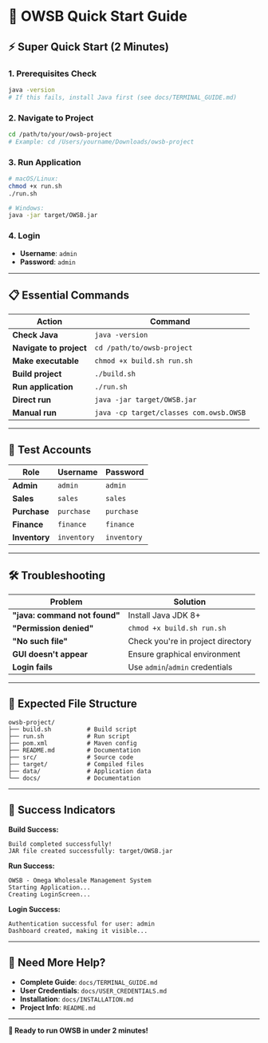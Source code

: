# 🚀 OWSB Quick Start Guide

## ⚡ **Super Quick Start (2 Minutes)**

### **1. Prerequisites Check**
```bash
java -version
# If this fails, install Java first (see docs/TERMINAL_GUIDE.md)
```

### **2. Navigate to Project**
```bash
cd /path/to/your/owsb-project
# Example: cd /Users/yourname/Downloads/owsb-project
```

### **3. Run Application**
```bash
# macOS/Linux:
chmod +x run.sh
./run.sh

# Windows:
java -jar target/OWSB.jar
```

### **4. Login**
- **Username**: `admin`
- **Password**: `admin`

---

## 📋 **Essential Commands**

| Action | Command |
|--------|---------|
| **Check Java** | `java -version` |
| **Navigate to project** | `cd /path/to/owsb-project` |
| **Make executable** | `chmod +x build.sh run.sh` |
| **Build project** | `./build.sh` |
| **Run application** | `./run.sh` |
| **Direct run** | `java -jar target/OWSB.jar` |
| **Manual run** | `java -cp target/classes com.owsb.OWSB` |

---

## 🔐 **Test Accounts**

| Role | Username | Password |
|------|----------|----------|
| **Admin** | `admin` | `admin` |
| **Sales** | `sales` | `sales` |
| **Purchase** | `purchase` | `purchase` |
| **Finance** | `finance` | `finance` |
| **Inventory** | `inventory` | `inventory` |

---

## 🛠️ **Troubleshooting**

| Problem | Solution |
|---------|----------|
| **"java: command not found"** | Install Java JDK 8+ |
| **"Permission denied"** | `chmod +x build.sh run.sh` |
| **"No such file"** | Check you're in project directory |
| **GUI doesn't appear** | Ensure graphical environment |
| **Login fails** | Use `admin`/`admin` credentials |

---

## 📁 **Expected File Structure**
```
owsb-project/
├── build.sh          # Build script
├── run.sh            # Run script
├── pom.xml           # Maven config
├── README.md         # Documentation
├── src/              # Source code
├── target/           # Compiled files
├── data/             # Application data
└── docs/             # Documentation
```

---

## 🎯 **Success Indicators**

**Build Success:**
```
Build completed successfully!
JAR file created successfully: target/OWSB.jar
```

**Run Success:**
```
OWSB - Omega Wholesale Management System
Starting Application...
Creating LoginScreen...
```

**Login Success:**
```
Authentication successful for user: admin
Dashboard created, making it visible...
```

---

## 📖 **Need More Help?**

- **Complete Guide**: `docs/TERMINAL_GUIDE.md`
- **User Credentials**: `docs/USER_CREDENTIALS.md`
- **Installation**: `docs/INSTALLATION.md`
- **Project Info**: `README.md`

---

**🎉 Ready to run OWSB in under 2 minutes!** 